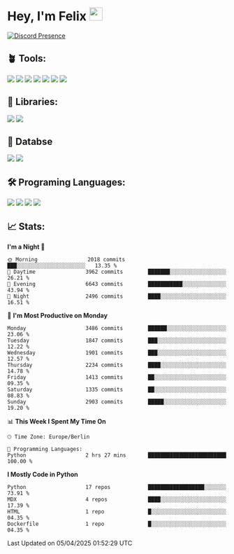 # Hey, I'm Felix <img src="https://raw.githubusercontent.com/MartinHeinz/MartinHeinz/master/wave.gif" width="30px">

[![Discord Presence](https://lanyard.cnrad.dev/api/1078242409495932969?showDisplayName=true&theme=dark)](https://discord.com/users/1078242409495932969)

## 🪴 Tools:
[![](https://skillicons.dev/icons?i=discord)](https://discord.com/ "Discord")
[![](https://skillicons.dev/icons?i=bots)](https://discord.dev/ "Discord Bots")
[![](https://skillicons.dev/icons?i=pycharm)](https://jetbrains.com/pycharm/ "PyCharm")
[![](https://skillicons.dev/icons?i=webstorm)](https://jetbrains.com/webstorm/ "WebStorm")
[![](https://skillicons.dev/icons?i=vscode)](https://vscode.dev/ "VSC")
[![](https://skillicons.dev/icons?i=git)](https://git-scm.com/ "Git")
[![](https://skillicons.dev/icons?i=github)](https://github.com/ "GitHub")


## 🎉 Libraries:
[![](https://skillicons.dev/icons?i=fastapi)](https://fastapi.tiangolo.com/ "FastAPI")
[![](https://skillicons.dev/icons?i=flask)](https://flask.palletsprojects.com/en/3.0.x/ "Flask")

## 💾 Databse
[![](https://skillicons.dev/icons?i=sqlite)](https://sqlite.org/ "SQLite")
[![](https://skillicons.dev/icons?i=postgresql)](https://postgresql.org/ "PostgreSQL")


## 🛠️ Programing Languages:
[![](https://skillicons.dev/icons?i=py)](https://python.org/ "Python")
[![](https://skillicons.dev/icons?i=html)](https://de.wikipedia.org/wiki/Hypertext_Markup_Language "HTML")
[![](https://skillicons.dev/icons?i=js)](https://de.wikipedia.org/wiki/JavaScript "JavaScript")
[![](https://skillicons.dev/icons?i=css)](https://de.wikipedia.org/wiki/CSS "CSS")

## 📈 Stats:
<!--START_SECTION:waka-->
**I'm a Night 🦉** 

```text
🌞 Morning                2018 commits        ███░░░░░░░░░░░░░░░░░░░░░░   13.35 % 
🌆 Daytime                3962 commits        ███████░░░░░░░░░░░░░░░░░░   26.21 % 
🌃 Evening                6643 commits        ███████████░░░░░░░░░░░░░░   43.94 % 
🌙 Night                  2496 commits        ████░░░░░░░░░░░░░░░░░░░░░   16.51 % 
```
📅 **I'm Most Productive on Monday** 

```text
Monday                   3486 commits        ██████░░░░░░░░░░░░░░░░░░░   23.06 % 
Tuesday                  1847 commits        ███░░░░░░░░░░░░░░░░░░░░░░   12.22 % 
Wednesday                1901 commits        ███░░░░░░░░░░░░░░░░░░░░░░   12.57 % 
Thursday                 2234 commits        ████░░░░░░░░░░░░░░░░░░░░░   14.78 % 
Friday                   1413 commits        ██░░░░░░░░░░░░░░░░░░░░░░░   09.35 % 
Saturday                 1335 commits        ██░░░░░░░░░░░░░░░░░░░░░░░   08.83 % 
Sunday                   2903 commits        █████░░░░░░░░░░░░░░░░░░░░   19.20 % 
```


📊 **This Week I Spent My Time On** 

```text
🕑︎ Time Zone: Europe/Berlin

💬 Programming Languages: 
Python                   2 hrs 27 mins       █████████████████████████   100.00 % 
```

**I Mostly Code in Python** 

```text
Python                   17 repos            ██████████████████░░░░░░░   73.91 % 
MDX                      4 repos             ████░░░░░░░░░░░░░░░░░░░░░   17.39 % 
HTML                     1 repo              █░░░░░░░░░░░░░░░░░░░░░░░░   04.35 % 
Dockerfile               1 repo              █░░░░░░░░░░░░░░░░░░░░░░░░   04.35 % 
```




 Last Updated on 05/04/2025 01:52:29 UTC
<!--END_SECTION:waka-->
